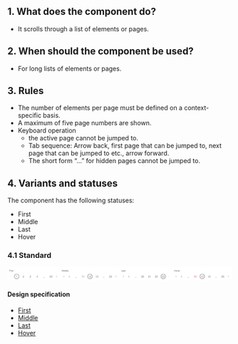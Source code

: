 ## 1. What does the component do?
* It scrolls through a list of elements or pages.


## 2. When should the component be used?
* For long lists of elements or pages.


## 3. Rules
* The number of elements per page must be defined on a context-specific basis.
* A maximum of five page numbers are shown.
* Keyboard operation
    * the active page cannot be jumped to.
    * Tab sequence: Arrow back, first page that can be jumped to, next page that can be jumped to etc., arrow forward.
    * The short form “…” for hidden pages cannot be jumped to.


## 4. Variants and statuses
The component has the following statuses:
* First
* Middle
* Last
* Hover

### 4.1 Standard
![Image of the page numbering component](https://raw.githubusercontent.com/sbb-design-systems/design-system-webapp-documentation/master/documentation/components/pagination/images/pagination_default.png 'class: image')

#### Design specification
* [First](https://sbb.invisionapp.com/d/main#/console/17140415/355318548/inspect)
* [Middle](https://sbb.invisionapp.com/d/main#/console/17140415/355318549/inspect)
* [Last](https://sbb.invisionapp.com/d/main#/console/17140415/355318550/inspect)
* [Hover](https://sbb.invisionapp.com/d/main#/console/17140415/355318552/inspect)
